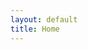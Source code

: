 ```yaml
---
layout: default
title: Home
---
```

 
<!-- This file is intentionally empty as all content is in the layout --> 